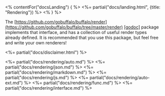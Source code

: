 <% contentFor("docsLanding") { %>
  <%= partial("docs/landing.html", {title: "Rendering"}) %>
<% } %>

The [https://github.com/gobuffalo/buffalo/render](https://github.com/gobuffalo/buffalo/tree/master/render) [[godoc]](https://godoc.org/github.com/gobuffalo/buffalo/render) package implements that interface, and has a collection of useful render types already defined. It is recommended that you use this package, but feel free and write your own renderers!

<%= partial("docs/disclaimer.html") %>

<%= partial("docs/rendering/auto.md") %>
<%= partial("docs/rendering/json.md") %>
<%= partial("docs/rendering/markdown.md") %>
<%= partial("docs/rendering/js.md") %>
<%= partial("docs/rendering/auto-ext.md") %>
<%= partial("docs/rendering/func.md") %>
<%= partial("docs/rendering/interface.md") %>
